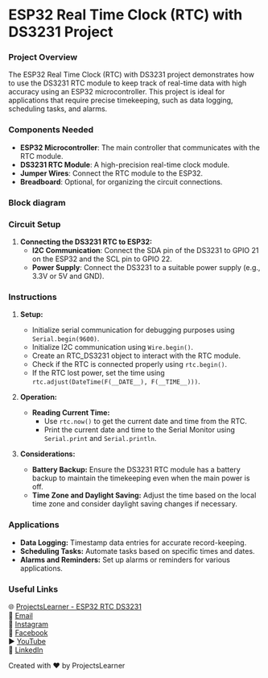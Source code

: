# ESP32 Real Time Clock (RTC) with DS3231 Project

### Project Overview
The ESP32 Real Time Clock (RTC) with DS3231 project demonstrates how to use the DS3231 RTC module to keep track of real-time data with high accuracy using an ESP32 microcontroller. This project is ideal for applications that require precise timekeeping, such as data logging, scheduling tasks, and alarms.

### Components Needed
- **ESP32 Microcontroller**: The main controller that communicates with the RTC module.
- **DS3231 RTC Module**: A high-precision real-time clock module.
- **Jumper Wires**: Connect the RTC module to the ESP32.
- **Breadboard**: Optional, for organizing the circuit connections.

### Block diagram

### Circuit Setup
1. **Connecting the DS3231 RTC to ESP32:**
   - **I2C Communication**: Connect the SDA pin of the DS3231 to GPIO 21 on the ESP32 and the SCL pin to GPIO 22.
   - **Power Supply**: Connect the DS3231 to a suitable power supply (e.g., 3.3V or 5V and GND).

### Instructions
1. **Setup:**
   - Initialize serial communication for debugging purposes using `Serial.begin(9600)`.
   - Initialize I2C communication using `Wire.begin()`.
   - Create an RTC_DS3231 object to interact with the RTC module.
   - Check if the RTC is connected properly using `rtc.begin()`.
   - If the RTC lost power, set the time using `rtc.adjust(DateTime(F(__DATE__), F(__TIME__)))`.

2. **Operation:**
   - **Reading Current Time:**
     - Use `rtc.now()` to get the current date and time from the RTC.
     - Print the current date and time to the Serial Monitor using `Serial.print` and `Serial.println`.

3. **Considerations:**
   - **Battery Backup:** Ensure the DS3231 RTC module has a battery backup to maintain the timekeeping even when the main power is off.
   - **Time Zone and Daylight Saving:** Adjust the time based on the local time zone and consider daylight saving changes if necessary.

### Applications
- **Data Logging:** Timestamp data entries for accurate record-keeping.
- **Scheduling Tasks:** Automate tasks based on specific times and dates.
- **Alarms and Reminders:** Set up alarms or reminders for various applications.

### Useful Links
🌐 [ProjectsLearner - ESP32 RTC DS3231](https://projectslearner.com/learn/esp32-rtc-ds3231)  
📧 [Email](mailto:projectslearner@gmail.com)  
📸 [Instagram](https://www.instagram.com/projectslearner/)  
📘 [Facebook](https://www.facebook.com/projectslearner)  
▶️ [YouTube](https://www.youtube.com/@ProjectsLearner)  
📘 [LinkedIn](https://www.linkedin.com/in/projectslearner)

Created with ❤️ by ProjectsLearner
